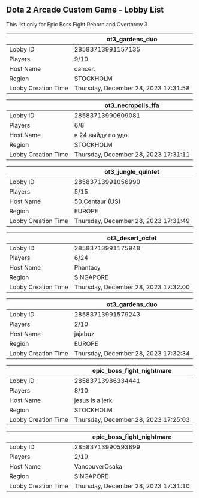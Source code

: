 ## Dota 2 Arcade Custom Game - Lobby List

This list only for Epic Boss Fight Reborn and Overthrow 3

|  | ot3_gardens_duo |
| ------ | ------ |
| Lobby ID | 28583713991157135 |
| Players | 9/10 |
| Host Name | cancer. |
| Region | STOCKHOLM |
| Lobby Creation Time | Thursday, December 28, 2023 17:31:58 |


|  | ot3_necropolis_ffa |
| ------ | ------ |
| Lobby ID | 28583713990609081 |
| Players | 6/8 |
| Host Name | в 24 выйду по удо |
| Region | STOCKHOLM |
| Lobby Creation Time | Thursday, December 28, 2023 17:31:11 |


|  | ot3_jungle_quintet |
| ------ | ------ |
| Lobby ID | 28583713991056990 |
| Players | 5/15 |
| Host Name | 50.Centaur (US) |
| Region | EUROPE |
| Lobby Creation Time | Thursday, December 28, 2023 17:31:49 |


|  | ot3_desert_octet |
| ------ | ------ |
| Lobby ID | 28583713991175948 |
| Players | 6/24 |
| Host Name | Phantacy |
| Region | SINGAPORE |
| Lobby Creation Time | Thursday, December 28, 2023 17:32:00 |


|  | ot3_gardens_duo |
| ------ | ------ |
| Lobby ID | 28583713991579243 |
| Players | 2/10 |
| Host Name | jajabuz |
| Region | EUROPE |
| Lobby Creation Time | Thursday, December 28, 2023 17:32:34 |


|  | epic_boss_fight_nightmare |
| ------ | ------ |
| Lobby ID | 28583713986334441 |
| Players | 8/10 |
| Host Name | jesus is a jerk |
| Region | STOCKHOLM |
| Lobby Creation Time | Thursday, December 28, 2023 17:25:03 |


|  | epic_boss_fight_nightmare |
| ------ | ------ |
| Lobby ID | 28583713990593899 |
| Players | 2/10 |
| Host Name | VancouverOsaka |
| Region | SINGAPORE |
| Lobby Creation Time | Thursday, December 28, 2023 17:31:10 |


